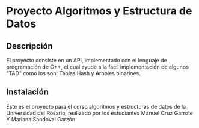 # Proyecto Algoritmos y Estructura de Datos

## Descripción
El proyecto consiste en un API, implementado con el lenguaje de programación de C++, el cual ayude a la facil implementación de algunos "TAD" como los son: Tablas Hash y Arboles binarioes.

## Instalación

Este es el proyecto para el curso algoritmos y estructuras de datos de la Universidad del Rosario, realizado por los estudiantes Manuel Cruz Garrote Y Mariana Sandoval Garzón
